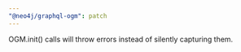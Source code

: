 ```yaml
---
"@neo4j/graphql-ogm": patch
---
```


OGM.init() calls will throw errors instead of silently capturing them.
